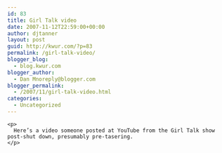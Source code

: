 ```yaml
---
id: 83
title: Girl Talk video
date: 2007-11-12T22:59:00+00:00
author: djtanner
layout: post
guid: http://kwur.com/?p=83
permalink: /girl-talk-video/
blogger_blog:
  - blog.kwur.com
blogger_author:
  - Dan Mnoreply@blogger.com
blogger_permalink:
  - /2007/11/girl-talk-video.html
categories:
  - Uncategorized
---
```

<div class="pf-content">
  <div xmlns='http://www.w3.org/1999/xhtml'>
    <p>
    </p>
    
    <p>
      Here’s a video someone posted at YouTube from the Girl Talk show post-shut down, presumably pre-tasering.
    </p>
  </div>
</div>